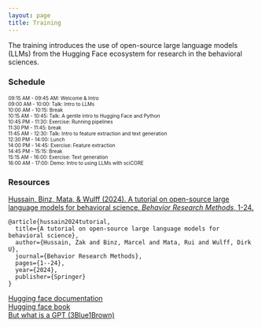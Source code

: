 ```yaml
---
layout: page
title: Training
---
```


The training introduces the use of open-source large language models (LLMs) from the Hugging Face ecosystem for research in the behavioral sciences. 

### Schedule

<font style="font-size:10">09:15 AM - 09:45 AM: Welcome & Intro<br>
09:00 AM - 10:00: Talk: Intro to LLMs<br>
10:00 AM - 10:15: Break<br>
10:15 AM - 10:45: Talk: A gentle intro to Hugging Face and Python<br>
10:45 PM - 11:30: Exercise: Running pipelines<br>
11:30 PM - 11:45: break<br> 
11:45 AM - 12:30: Talk: Intro to feature extraction and text generation<br>
12:30 PM - 14:00: Lunch<br>
14:00 PM - 14:45: Exercise: Feature extraction<br>
14:45 PM - 15:15: Break<br>
15:15 AM - 16:00: Exercise: Text generation<br>
16:00 AM - 17:00: Demo: Intro to using LLMs with sciCORE<br>
</font>

### Resources

<a href="https://doi.org/10.3758/s13428-024-02455-8">Hussain, Binz, Mata, & Wulff (2024). A tutorial on open-source large language models for behavioral science. *Behavior Research Methods*, 1-24.
</a>
```
@article{hussain2024tutorial,
  title={A tutorial on open-source large language models for behavioral science},
  author={Hussain, Zak and Binz, Marcel and Mata, Rui and Wulff, Dirk U},
  journal={Behavior Research Methods},
  pages={1--24},
  year={2024},
  publisher={Springer}
}
```

<a href="https://huggingface.co/docs">Hugging face documentation<br>
<a href="https://transformersbook.com/">Hugging face book</a><br>
<a href="https://www.youtube.com/watch?v=wjZofJX0v4M&list=PLZHQObOWTQDNU6R1_67000Dx_ZCJB-3pi&index=5">But what is a GPT (3Blue1Brown)</a><br>

